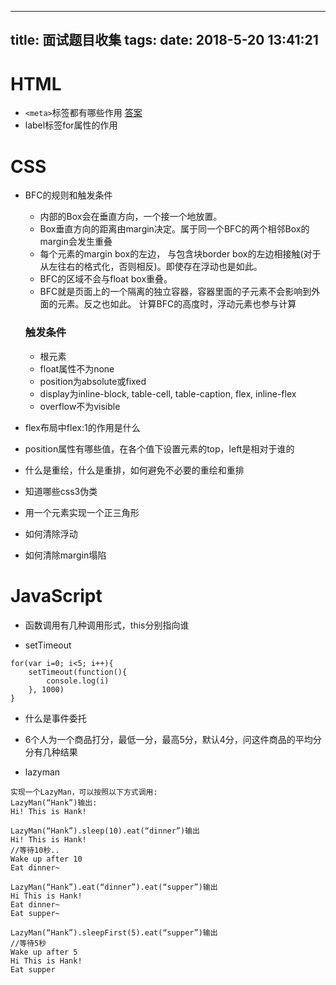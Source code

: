 
---
title: 面试题目收集
tags: 
date: 2018-5-20 13:41:21
---
# HTML

* `<meta>`标签都有哪些作用
[答案](https://xiaohuochai.site/HTML/structure/structure_docHead.html)
* label标签for属性的作用
# CSS
* BFC的规则和触发条件
    * 内部的Box会在垂直方向，一个接一个地放置。
    * Box垂直方向的距离由margin决定。属于同一个BFC的两个相邻Box的margin会发生重叠
    * 每个元素的margin box的左边， 与包含块border box的左边相接触(对于从左往右的格式化，否则相反)。即使存在浮动也是如此。
    * BFC的区域不会与float box重叠。
    * BFC就是页面上的一个隔离的独立容器，容器里面的子元素不会影响到外面的元素。反之也如此。
    计算BFC的高度时，浮动元素也参与计算

    ### 触发条件

    * 根元素
    * float属性不为none
    * position为absolute或fixed
    * display为inline-block, table-cell, table-caption, flex, inline-flex
    * overflow不为visible
* flex布局中flex:1的作用是什么

* position属性有哪些值，在各个值下设置元素的top，left是相对于谁的

* 什么是重绘，什么是重排，如何避免不必要的重绘和重排

* 知道哪些css3伪类

* 用一个元素实现一个正三角形

* 如何清除浮动

* 如何清除margin塌陷

# JavaScript

* 函数调用有几种调用形式，this分别指向谁

* setTimeout

```JS
for(var i=0; i<5; i++){
    setTimeout(function(){
        console.log(i)
    }, 1000)
}
```
* 什么是事件委托

* 6个人为一个商品打分，最低一分，最高5分，默认4分，问这件商品的平均分分有几种结果

* lazyman
```
实现一个LazyMan，可以按照以下方式调用:
LazyMan(“Hank”)输出:
Hi! This is Hank!

LazyMan(“Hank”).sleep(10).eat(“dinner”)输出
Hi! This is Hank!
//等待10秒..
Wake up after 10
Eat dinner~

LazyMan(“Hank”).eat(“dinner”).eat(“supper”)输出
Hi This is Hank!
Eat dinner~
Eat supper~

LazyMan(“Hank”).sleepFirst(5).eat(“supper”)输出
//等待5秒
Wake up after 5
Hi This is Hank!
Eat supper
```